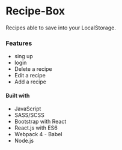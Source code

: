 # Recipe-Box

Recipes able to save into your LocalStorage.



### Features

  - sing up
  - login
  - Delete a recipe
  - Edit a recipe
  - Add a recipe



#### Built with
  - JavaScript
  - SASS/SCSS
  - Bootstrap with React
  - React.js with ES6
  - Webpack 4 - Babel
  - Node.js
